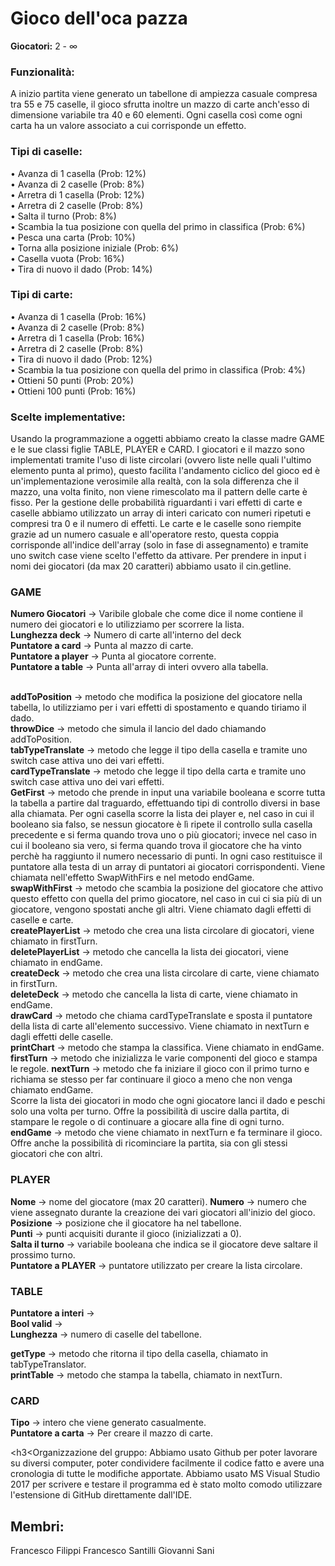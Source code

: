 <h1>Gioco dell'oca pazza</h1>
<b>Giocatori:</b> 2 - &#8734; <br>

  <h3>Funzionalità: </h3>
  A inizio partita viene generato un tabellone di ampiezza casuale compresa tra 55 e 75 caselle,
  il gioco sfrutta inoltre un mazzo di carte anch'esso
  di dimensione variabile tra 40 e 60 elementi.
  Ogni casella così come ogni carta ha un valore associato a cui corrisponde un effetto.

  <h3>Tipi di caselle:</h3>
  • Avanza di 1 casella (Prob: 12%) <br>
  • Avanza di 2 caselle  (Prob: 8%) <br>
  • Arretra di 1 casella (Prob: 12%) <br>
  • Arretra di 2 caselle (Prob: 8%) <br>
  • Salta il turno (Prob: 8%) <br>
  • Scambia la tua posizione con quella del primo in classifica (Prob: 6%) <br>
  • Pesca una carta (Prob: 10%) <br>
  • Torna alla posizione iniziale (Prob: 6%) <br>
  • Casella vuota (Prob: 16%) <br>
  • Tira di nuovo il dado (Prob: 14%) <br>
  
  <h3>Tipi di carte: </h3>
  • Avanza di 1 casella (Prob: 16%) <br> 
  • Avanza di 2 caselle (Prob: 8%) <br>
  • Arretra di 1 casella (Prob: 16%) <br>
  • Arretra di 2 caselle (Prob: 8%) <br>
  • Tira di nuovo il dado (Prob: 12%) <br>
  • Scambia la tua posizione con quella del primo in classifica (Prob: 4%) <br>
  • Ottieni 50 punti (Prob: 20%) <br>
  • Ottieni 100 punti (Prob: 16%) <br>
  
  <h3>Scelte implementative:</h3>
  Usando la programmazione a oggetti abbiamo creato la classe madre GAME e le sue classi figlie TABLE, PLAYER e CARD.
  I giocatori e il mazzo sono implementati tramite l'uso di liste circolari (ovvero liste nelle quali l'ultimo elemento punta al primo),
  questo facilita l'andamento ciclico del gioco ed è un'implementazione verosimile alla realtà, con la sola differenza che il mazzo,
  una volta finito, non viene rimescolato ma il pattern delle carte è fisso.
  Per la gestione delle probabilità riguardanti i vari effetti di carte e caselle abbiamo utilizzato un array di interi caricato con
  numeri ripetuti e compresi tra 0 e il numero di effetti.
  Le carte e le caselle sono riempite grazie ad un numero casuale e all'operatore resto, questa coppia corrisponde all'indice dell'array 
  (solo in fase di assegnamento) e tramite uno switch case viene scelto l'effetto da attivare.
  Per prendere in input i nomi dei giocatori (da max 20 caratteri) abbiamo usato il cin.getline.<br>
  
  <h3>GAME</h3>
  <b>Numero Giocatori</b> -> Varibile globale che come dice il nome contiene il numero dei giocatori e lo utilizziamo per scorrere la lista.<br>
  <b>Lunghezza deck</b> -> Numero di carte all'interno del deck<br>
  <b>Puntatore a card</b> -> Punta al mazzo di carte.<br>
  <b>Puntatore a player</b> -> Punta al giocatore corrente.<br>
  <b>Puntatore a table</b> -> Punta all'array di interi ovvero alla tabella.<br><br>
  
  <b>addToPosition</b> -> metodo che modifica la posizione del giocatore nella tabella, lo utilizziamo per i vari effetti di spostamento
  e quando tiriamo il dado.<br>
  <b>throwDice</b> -> metodo che simula il lancio del dado chiamando addToPosition.<br>
  <b>tabTypeTranslate</b> -> metodo che legge il tipo della casella e tramite uno switch case attiva uno dei vari effetti.<br>
  <b>cardTypeTranslate</b> -> metodo che legge il tipo della carta e tramite uno switch case attiva uno dei vari effetti.<br>
  <b>GetFirst</b> -> metodo che prende in input una variabile booleana e scorre tutta la tabella a partire dal traguardo, 
  effettuando tipi di controllo diversi in base alla chiamata.
  Per ogni casella scorre la lista dei player e, nel caso in cui il booleano sia falso, se nessun giocatore è lì ripete il controllo
  sulla casella precedente e si ferma quando trova uno o più giocatori; invece nel caso in cui il booleano sia vero,
  si ferma quando trova il giocatore che ha vinto perchè ha raggiunto il numero necessario di punti.
  In ogni caso restituisce il puntatore alla testa di un array di puntatori ai giocatori corrispondenti.
  Viene chiamata nell'effetto SwapWithFirs e nel metodo endGame.<br>
  <b>swapWithFirst</b> -> metodo che scambia la posizione del giocatore che attivo questo effetto con quella del primo giocatore, 
  nel caso in cui ci sia più di un giocatore, vengono spostati anche gli altri. Viene chiamato dagli effetti di caselle e carte.<br>
  <b>createPlayerList</b> -> metodo che crea una lista circolare di giocatori, viene chiamato in firstTurn.<br>
  <b>deletePlayerList</b> -> metodo che cancella la lista dei giocatori, viene chiamato in endGame.<br>
  <b>createDeck</b> -> metodo che crea una lista circolare di carte, viene chiamato in firstTurn.<br>
  <b>deleteDeck</b> -> metodo che cancella la lista di carte, viene chiamato in endGame.<br>
  <b>drawCard</b> -> metodo che chiama cardTypeTranslate e sposta il puntatore della lista di carte all'elemento successivo. Viene chiamato
  in nextTurn e dagli effetti delle caselle.<br>
  <b>printChart</b> -> metodo che stampa la classifica. Viene chiamato in endGame.<br>
  <b>firstTurn</b> -> metodo che inizializza le varie componenti del gioco e stampa le regole.
  <b>nextTurn</b> -> metodo che fa iniziare il gioco con il primo turno e richiama se stesso per far continuare il gioco a meno che non venga
  chiamato endGame. <br>Scorre la lista dei giocatori in modo che ogni giocatore lanci il dado e peschi solo una volta per turno. 
  Offre la possibilità di uscire dalla partita, di stampare le regole o di continuare a giocare alla fine di ogni turno.<br>
  <b>endGame</b> -> metodo che viene chiamato in nextTurn e fa terminare il gioco. Offre anche la possibilità di ricominciare la partita, sia 
  con gli stessi giocatori che con altri.
  
  
  <h3>PLAYER</h3>
  <b>Nome</b> -> nome del giocatore (max 20 caratteri).
  <b>Numero</b> -> numero che viene assegnato durante la creazione dei vari giocatori all'inizio del gioco. <br>
  <b>Posizione</b> -> posizione che il giocatore ha nel tabellone. <br>
  <b>Punti</b> -> punti acquisiti durante il gioco (inizializzati a 0). <br>
  <b>Salta il turno</b> -> variabile booleana che indica se il giocatore deve saltare il prossimo turno. <br>
  <b>Puntatore a PLAYER</b> -> puntatore utilizzato per creare la lista circolare. <br>
  
  <h3>TABLE</h3>
  <b>Puntatore a interi</b> -> <br>
  <b>Bool valid</b> -> <br>
  <b>Lunghezza</b> -> numero di caselle del tabellone. <br>
  
  <b>getType</b> -> metodo che ritorna il tipo della casella, chiamato in tabTypeTranslator. <br>
  <b>printTable</b> -> metodo che stampa la tabella, chiamato in nextTurn. <br>
  
  <h3>CARD</h3>
  <b>Tipo</b> -> intero che viene generato casualmente. <br>
  <b>Puntatore a carta</b> -> Per creare il mazzo di carte. <br>
  
  
  <h3<Organizzazione del gruppo:</h3>
  Abbiamo usato Github per poter lavorare su diversi computer, poter condividere facilmente il codice fatto e avere una cronologia
  di tutte le modifiche apportate.
  Abbiamo usato MS Visual Studio 2017 per scrivere e testare il programma ed è stato molto comodo utilizzare l'estensione di GitHub
  direttamente dall'IDE.<br>
  
  <h2>Membri:</h2>
  Francesco Filippi
  Francesco Santilli
  Giovanni Sani
